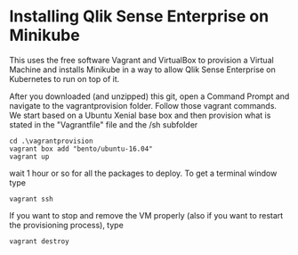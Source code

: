  # Installing Qlik Sense Enterprise on Minikube
 
 This uses the free software Vagrant and VirtualBox to provision a Virtual Machine and installs Minikube 
 in a way to allow Qlik Sense Enterprise on Kubernetes to run on top of it.
 
 After you downloaded (and unzipped) this git, open a Command Prompt and navigate to the vagrantprovision folder.
 Follow those vagrant commands. We start based on a Ubuntu Xenial base box and then provision what is stated in the "Vagrantfile" 
 file and the /sh subfolder
``` 
cd .\vagrantprovision
vagrant box add "bento/ubuntu-16.04"
vagrant up
```
wait 1 hour or so for all the packages to deploy. To get a terminal window type
```
vagrant ssh
```
If you want to stop and remove the VM properly (also if you want to restart the provisioning process), type
```
vagrant destroy
```


